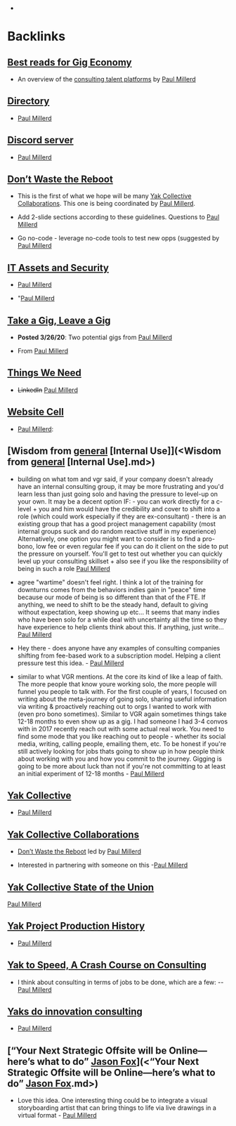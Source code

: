 - 

# Backlinks
## [Best reads for Gig Economy](<Best reads for Gig Economy.md>)
- An overview of the [consulting talent platforms](https://think-boundless.com/freelance-strategy-consulting-talent-marketplaces/) by [Paul Millerd](<Paul Millerd.md>)

## [Directory](<Directory.md>)
- [Paul Millerd](<Paul Millerd.md>)

## [Discord server](<Discord server.md>)
- [Paul Millerd](<Paul Millerd.md>)

## [Don’t Waste the Reboot](<Don’t Waste the Reboot.md>)
- This is the first of what we hope will be many [Yak Collective Collaborations](<Yak Collective Collaborations.md>). This one is being coordinated by [Paul Millerd](<Paul Millerd.md>).

- Add 2-slide sections according to these guidelines. Questions to [Paul Millerd](<Paul Millerd.md>)

- Go no-code - leverage no-code tools to test new opps (suggested by [Paul Millerd](<Paul Millerd.md>)

## [IT Assets and Security](<IT Assets and Security.md>)
- [Paul Millerd](<Paul Millerd.md>)

- "[Paul Millerd](<Paul Millerd.md>)

## [Take a Gig, Leave a Gig](<Take a Gig, Leave a Gig.md>)
- **Posted 3/26/20**: Two potential gigs from [Paul Millerd](<Paul Millerd.md>)

- From [Paul Millerd](<Paul Millerd.md>)

## [Things We Need](<Things We Need.md>)
- ~~LinkedIn~~   [Paul Millerd](<Paul Millerd.md>)

## [Website Cell](<Website Cell.md>)
- [Paul Millerd](<Paul Millerd.md>):

## [Wisdom from [general](<general.md>) [Internal Use]](<Wisdom from [general](<general.md>) [Internal Use].md>)
- building on what tom and vgr said, if your company doesn't already have an internal consulting group, it may be more frustrating and you'd learn less than just going solo and having the pressure to level-up on your own. It may be a decent option IF: - you can work directly for a c-level + you and him would have the credibility and cover to shift into a role (which could work especially if they are ex-consultant) - there is an existing group that has a good project management capability (most internal groups suck and do random reactive stuff in my experience) Alternatively, one option you might want to consider is to find a pro-bono, low fee or even regular fee if you can do it client on the side to put the pressure on yourself. You'll get to test out whether you can quickly level up your consulting skillset + also see if you like the responsibility of being in such a role [Paul Millerd](<Paul Millerd.md>)

- agree "wartime" doesn't feel right. I think a lot of the training for downturns comes from the behaviors indies gain in "peace" time because our mode of being is so different than that of the FTE. If anything, we need to shift to be the steady hand, default to giving without expectation, keep showing up etc... It seems that many indies who have been solo for a while deal with uncertainty all the time so they have experience to help clients think about this. If anything, just write... [Paul Millerd](<Paul Millerd.md>)

- Hey there - does anyone have any examples of consulting companies shifting from fee-based work to a subscription model. Helping a client pressure test this idea. - [Paul Millerd](<Paul Millerd.md>)

- similar to what VGR mentions. At the core its kind of like a leap of faith. The more people that know youre working solo, the more people will funnel you people to talk with. For the first couple of years, I focused on writing about the meta-journey of going solo, sharing useful information via writing & proactively reaching out to orgs I wanted to work with (even pro bono sometimes). Similar to VGR again sometimes things take 12-18 months to even show up as a gig. I had someone I had 3-4 convos with in 2017 recently reach out with some actual real work. You need to find some mode that you like reaching out to people - whether its social media, writing, calling people, emailing them, etc. To be honest if you're still actively looking for jobs thats going to show up in how people think about working with you and how you commit to the journey. Gigging is going to be more about luck than not if you're not committing to at least an initial experiment of 12-18 months - [Paul Millerd](<Paul Millerd.md>)

## [Yak Collective](<Yak Collective.md>)
- [Paul Millerd](<Paul Millerd.md>)

## [Yak Collective Collaborations](<Yak Collective Collaborations.md>)
- [Don’t Waste the Reboot](<Don’t Waste the Reboot.md>) led by [Paul Millerd](<Paul Millerd.md>)

- Interested in partnering with someone on this -[Paul Millerd](<Paul Millerd.md>)

## [Yak Collective State of the Union](<Yak Collective State of the Union.md>)
[Paul Millerd](<Paul Millerd.md>)

## [Yak Project Production History](<Yak Project Production History.md>)
- [Paul Millerd](<Paul Millerd.md>)

## [Yak to Speed, A Crash Course on Consulting](<Yak to Speed, A Crash Course on Consulting.md>)
- I think about consulting in terms of jobs to be done, which are a few: -- [Paul Millerd](<Paul Millerd.md>)

## [Yaks do innovation consulting](<Yaks do innovation consulting.md>)
- [Paul Millerd](<Paul Millerd.md>)

## [“Your Next Strategic Offsite will be Online—here’s what to do” [Jason Fox](<Jason Fox.md>)](<“Your Next Strategic Offsite will be Online—here’s what to do” [Jason Fox](<Jason Fox.md>).md>)
- Love this idea.  One interesting thing could be to integrate a visual storyboarding artist that can bring things to life via live drawings in a virtual format - [Paul Millerd](<Paul Millerd.md>)

